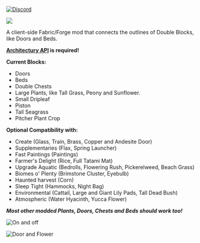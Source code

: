 [![Discord](https://teamdiopside.github.io/assets/diopside/Serverbanner.png)](https://discord.gg/PJCXjSJnu2)

![](https://teamdiopside.github.io/assets/seamless/Seamless.png)

A client-side Fabric/Forge mod that connects the outlines of Double Blocks, like Doors and Beds.

**[Architectury API](https://modrinth.com/mod/architectury-api/versions)  is required!**

**Current Blocks:**

- Doors
- Beds
- Double Chests
- Large Plants, like Tall Grass, Peony and Sunflower.
- Small Dripleaf
- Piston
- Tall Seagrass
- Pitcher Plant Crop

**Optional Compatibility with:**

- Create (Glass, Train, Brass, Copper and Andesite Door)
- Supplementaries (Flax, Spring Launcher)
- Fast Paintings (Paintings)
- Farmer's Delight (Rice, Full Tatami Mat)
- Upgrade Aquatic (Bedrolls, Flowering Rush, Pickerelweed, Beach Grass)
- Biomes o' Plenty (Brimstone Cluster, Eyebulb)
- Haunted harvest (Corn)
- Sleep Tight (Hammocks, Night Bag)
- Environmental (Cattail, Large and Giant Lily Pads, Tall Dead Bush)
- Atmospheric (Water Hyacinth, Yucca Flower)

***Most other modded Plants, Doors, Chests and Beds should work too!***


![On and off](https://teamdiopside.github.io/assets/seamless/compare.png)

![Door and Flower](https://teamdiopside.github.io/assets/seamless/door_flower.png)